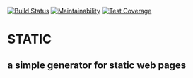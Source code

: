 [![Build Status](https://travis-ci.org/ingmardrewing/static.svg?branch=master)](https://travis-ci.org/ingmardrewing/static)
[![Maintainability](https://api.codeclimate.com/v1/badges/18c9e01891c7de08feb1/maintainability)](https://codeclimate.com/github/ingmardrewing/static/maintainability)
[![Test Coverage](https://api.codeclimate.com/v1/badges/18c9e01891c7de08feb1/test_coverage)](https://codeclimate.com/github/ingmardrewing/static/test_coverage)

# STATIC
## a simple generator for static web pages

#

